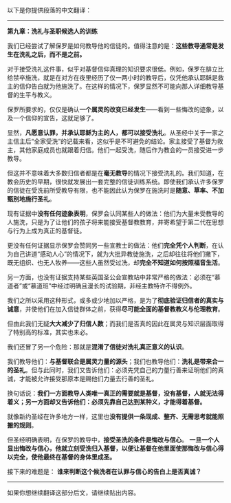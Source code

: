 以下是你提供段落的中文翻译：

---

**第九章：洗礼与圣职候选人的训练**

我们已经尝试了解保罗是如何教导他的信徒的。值得注意的是：**这些教导通常是发生在洗礼之后，而不是之前。**

对于接受洗礼这件事，似乎对基督信仰真理的知识要求很低。例如，保罗在腓立比给禁卒施洗，就是在对方在夜里经历了仅一两小时的教导后，仅凭他承认耶稣是救主的信仰告白就为他施洗了。在这样的情况下，保罗显然不可能向那人详细教导基督的生平与教义。

保罗所要求的，仅仅是确认**一个属灵的改变已经发生**——看到一些悔改的迹象，以及一个信仰的宣告，这就足够了。

显然，**凡愿意认罪，并承认耶稣为主的人，都可以接受洗礼**。从圣经中关于一家之主信主后“全家受洗”的记载来看，这似乎是不可避免的结论。家主接受了基督为救主，其他家庭成员也就跟着归信。他们一起受洗，随后作为教会的一员接受进一步教导。

但这并不意味着大多数归信者都是在**毫无教导**的情况下接受洗礼的。我们知道，在教会历史的早期，很快就发展出一套完整的信徒训练系统。即使我们承认许多保罗的信徒在受洗前所受教导有限，也不能因此认为保罗在施洗时是**随意、草率、不加甄别地施行圣礼**。

现有证据中**没有任何迹象表明**，保罗会认同某些人的做法：他们为大量未受教导的人施洗，只是为了让他们的孩子将来能接受基督教教育，并寄希望于第二代在思想与行为上成为真正的基督徒。

更没有任何证据显示保罗会赞同另一些宣教士的做法：他们**完全凭个人判断**，在认为自己讲道“感动人心”的情况下，就为大批异教徒施洗，之后却往往将他们撇下，既无组织、也无人牧养——这些人虽然受过洗，却**完全不知道如何按照福音生活**。

另一方面，也没有证据支持某些英国圣公会宣教站中非常严格的做法：必须在“慕道者”或“慕道班”中经过明确且漫长的试验期，非经主教特许不得例外。

我们之所以采用这种形式，或多或少地加以严格，是为了**彻底验证归信者的真实与诚意**，并使他们在加入信徒群体之前，获得**尽可能全面的基督教教义与伦理教育**。

但由此我们无疑**大大减少了归信人数**；而我们是否真的因此在属灵与知识层面取得了特别高的标准，其实也未必。

我们还冒了另一个危险：那就是**混淆了信徒对洗礼真正意义的认识**。

我们教导他们：**与基督联合是属灵力量的源头**；我们也教导他们：**洗礼是带来合一的圣礼**。但与此同时，我们又告诉他们：必须先凭自己的力量行善来证明他们的真诚，才能被允许接受那原本是赐他们力量去行善的圣礼。

换句话说：**我们一方面教导人类唯一真正的需要就是基督，没有基督，人就无法得着义；另一方面却又告诉他们：必须先靠自己达到某种义，才能得着基督。**

就像新约圣经在许多地方一样，这里也**没有提供一条现成、整齐、无需思考就能照搬的规则**。

但圣经明确表明，在保罗的教导中，**接受圣洗的条件是悔改与信心**。
**一旦一个人显出悔改与信心，他就立刻受洗归入基督，以便让基督在他里面使那悔改与信心得以完全，使他最终在基督的身体里成圣。**

接下来的难题是：
**谁来判断这个候洗者在认罪与信心的告白上是否真诚？**

---

如果你想继续翻译这部分后文，请继续贴出内容。
